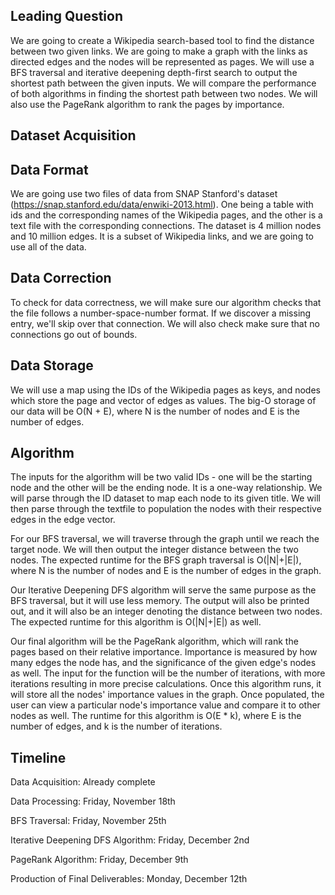 ## Leading Question 
We are going to create a Wikipedia search-based tool to find the distance between two given links. We are going to make a graph with the links as directed edges and the nodes will be represented as pages. We will use a BFS traversal and iterative deepening depth-first search to output the shortest path between the given inputs. We will compare the performance of both algorithms in finding the shortest path between two nodes. We will also use the PageRank algorithm to rank the pages by importance.
## Dataset Acquisition

## Data Format
We are going use two files of data from SNAP Stanford's dataset (https://snap.stanford.edu/data/enwiki-2013.html). One being a table with ids and the corresponding names of the Wikipedia pages, and the other is a text file with the corresponding connections. The dataset is 4 million nodes and 10 million edges. It is a subset of Wikipedia links, and we are going to use all of the data. 
## Data Correction
To check for data correctness, we will make sure our algorithm checks that the file follows a number-space-number format. If we discover a missing entry, we'll skip over that connection. We will also check make sure that no connections go out of bounds.
## Data Storage
We will use a map using the IDs of the Wikipedia pages as keys, and nodes which store the page and vector of edges as values. The big-O storage of our data will be O(N + E), where N is the number of nodes and E is the number of edges.
## Algorithm 
The inputs for the algorithm will be two valid IDs - one will be the starting node and the other will be the ending node. It is a one-way relationship. We will parse through the ID dataset to map each node to its given title. We will then parse through the textfile to population the nodes with their respective edges in the edge vector. 

For our BFS traversal, we will traverse through the graph until we reach the target node. We will then output the integer distance between the two nodes. The expected runtime for the BFS graph traversal is O(|N|+|E|), where N is the number of nodes and E is the number of edges in the graph. 

Our Iterative Deepening DFS algorithm will serve the same purpose as the BFS traversal, but it will use less memory. The output will also be printed out, and it will also be an integer denoting the distance between two nodes. The expected runtime for this algorithm is O(|N|+|E|) as well. 

Our final algorithm will be the PageRank algorithm, which will rank the pages based on their relative importance. Importance is measured by how many edges the node has, and the significance of the given edge's nodes as well. The input for the function will be the number of iterations, with more iterations resulting in more precise calculations. Once this algorithm runs, it will store all the nodes' importance values in the graph. Once populated, the user can view a particular node's importance value and compare it to other nodes as well. The runtime for this algorithm is O(E * k), where E is the number of edges, and k is the number of iterations. 
## Timeline
Data Acquisition: Already complete

Data Processing: Friday, November 18th

BFS Traversal: Friday, November 25th

Iterative Deepening DFS Algorithm: Friday, December 2nd

PageRank Algorithm: Friday, December 9th

Production of Final Deliverables: Monday, December 12th